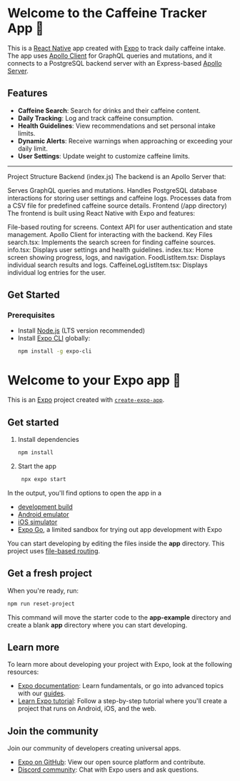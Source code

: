 # Welcome to the Caffeine Tracker App 👋

This is a [React Native](https://reactnative.dev/) app created with [Expo](https://expo.dev) to track daily caffeine intake. The app uses [Apollo Client](https://www.apollographql.com/docs/react/) for GraphQL queries and mutations, and it connects to a PostgreSQL backend server with an Express-based [Apollo Server](https://www.apollographql.com/docs/apollo-server/).

## Features

- **Caffeine Search**: Search for drinks and their caffeine content.
- **Daily Tracking**: Log and track caffeine consumption.
- **Health Guidelines**: View recommendations and set personal intake limits.
- **Dynamic Alerts**: Receive warnings when approaching or exceeding your daily limit.
- **User Settings**: Update weight to customize caffeine limits.

---
Project Structure
Backend (index.js)
The backend is an Apollo Server that:

Serves GraphQL queries and mutations.
Handles PostgreSQL database interactions for storing user settings and caffeine logs.
Processes data from a CSV file for predefined caffeine source details.
Frontend (/app directory)
The frontend is built using React Native with Expo and features:

File-based routing for screens.
Context API for user authentication and state management.
Apollo Client for interacting with the backend.
Key Files
search.tsx: Implements the search screen for finding caffeine sources.
info.tsx: Displays user settings and health guidelines.
index.tsx: Home screen showing progress, logs, and navigation.
FoodListItem.tsx: Displays individual search results and logs.
CaffeineLogListItem.tsx: Displays individual log entries for the user.


## Get Started

### Prerequisites
- Install [Node.js](https://nodejs.org/en/) (LTS version recommended)
- Install [Expo CLI](https://docs.expo.dev/get-started/installation/) globally:
  ```bash
  npm install -g expo-cli

# Welcome to your Expo app 👋

This is an [Expo](https://expo.dev) project created with [`create-expo-app`](https://www.npmjs.com/package/create-expo-app).

## Get started

1. Install dependencies

   ```bash
   npm install
   ```

2. Start the app

   ```bash
    npx expo start
   ```

In the output, you'll find options to open the app in a

- [development build](https://docs.expo.dev/develop/development-builds/introduction/)
- [Android emulator](https://docs.expo.dev/workflow/android-studio-emulator/)
- [iOS simulator](https://docs.expo.dev/workflow/ios-simulator/)
- [Expo Go](https://expo.dev/go), a limited sandbox for trying out app development with Expo

You can start developing by editing the files inside the **app** directory. This project uses [file-based routing](https://docs.expo.dev/router/introduction).

## Get a fresh project

When you're ready, run:

```bash
npm run reset-project
```

This command will move the starter code to the **app-example** directory and create a blank **app** directory where you can start developing.

## Learn more

To learn more about developing your project with Expo, look at the following resources:

- [Expo documentation](https://docs.expo.dev/): Learn fundamentals, or go into advanced topics with our [guides](https://docs.expo.dev/guides).
- [Learn Expo tutorial](https://docs.expo.dev/tutorial/introduction/): Follow a step-by-step tutorial where you'll create a project that runs on Android, iOS, and the web.

## Join the community

Join our community of developers creating universal apps.

- [Expo on GitHub](https://github.com/expo/expo): View our open source platform and contribute.
- [Discord community](https://chat.expo.dev): Chat with Expo users and ask questions.
